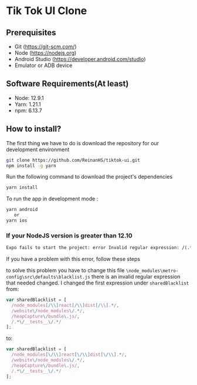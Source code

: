 # Tik Tok UI Clone

## Prerequisites

- Git (https://git-scm.com/)
- Node (https://nodejs.org)
- Android Studio (https://developer.android.com/studio)
- Emulator or ADB device

## Software Requirements(At least)
  - Node: 12.9.1
  - Yarn: 1.21.1
  - npm: 6.13.7

## How to install?

The first thing we have to do is download the repository for our development environment

```sh
git clone https://github.com/ReinanHS/tiktok-ui.git
npm install -g yarn
```

Run the following command to download the project's dependencies

```sh
yarn install
```
To run the app in development mode :
```sh
yarn android
   or
yarn ios
```


### If your NodeJS version is greater than 12.10

```txt
Expo fails to start the project: error Invalid regular expression: /(.*\\__fixtures__
```

If you have a problem with this error, follow these steps

to solve this problem you have to change this file `\node_modules\metro-config\src\defaults\blacklist.js` there is an invalid regular expression that needed changed. I changed the first expression under `sharedBlacklist` from:

```js
var sharedBlacklist = [
  /node_modules[/\\]react[/\\]dist[/\\].*/,
  /website\/node_modules\/.*/,
  /heapCapture\/bundle\.js/,
  /.*\/__tests__\/.*/
];
```

to:

```js
var sharedBlacklist = [
  /node_modules[\/\\]react[\/\\]dist[\/\\].*/,
  /website\/node_modules\/.*/,
  /heapCapture\/bundle\.js/,
  /.*\/__tests__\/.*/
];
```